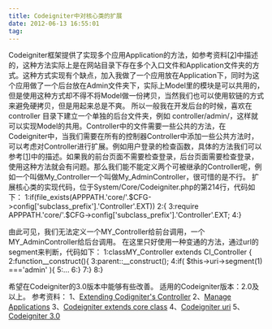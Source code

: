 ```yaml
---
title: Codeigniter中对核心类的扩展
date: 2012-06-13 16:55:01
tag: 
---
```


Codeigniter框架提供了实现多个应用Application的方法，如参考资料[[2](http://codeigniter.com/user_guide/general/managing_apps.html)]中描述的，这种方法实际上是在网站目录下存在多个入口文件和Application文件夹的方式。这种方式实现有个缺点，加入我做了一个应用放在Application下，同时为这个应用做了一个后台放在Admin文件夹下，实际上Model里的模块是可以共用的，但是使用这种方式却不得不将Model做一份拷贝，当然我们也可以使用软链的方式来避免硬拷贝，但是用起来总是不爽。
所以一般我在开发后台的时候，喜欢在 controller 目录下建立一个单独的后台文件夹，例如 controller/admin/，这样就可以实现Model的共用。Controller中的文件需要一些公共的方法，在Codeigniter中，当我们需要在所有的控制器Controller中添加一些公共方法时，可以考虑对Controller进行扩展。例如用户登录的检查函数，具体的方法我们可以参考[[1](http://www.gregaker.net/2011/mar/18/extending-codeigniters-controller/)]中的描述。如果我的前台页面不需要检查登录，后台页面需要检查登录，使用这种方法就会有问题。那么我们能不能定义两个可被继承的Controller呢，例如一个叫做My_Controller一个叫做My_AdminController，很可惜的是不行。
扩展核心类的实现代码，位于System/Core/Codeigniter.php的第214行，代码如下：
1:if(file_exists(APPPATH.'core/'.$CFG->config['subclass_prefix'].'Controller'.EXT))
2:{
3:require APPPATH.'core/'.$CFG->config['subclass_prefix'].'Controller'.EXT;
4:}

由此可见，我们无法定义一个MY_Controller给前台调用，一个MY_AdminController给后台调用。
在这里只好使用一种变通的方法，通过url的segment来判断，代码如下：
1:classMY_Controller extends CI_Controller {
2:function__construct(){
3:parent::__construct();
4:if( $this->uri->segment(1) ==='admin' ){
5:...
6:}
7:}
8:}

希望在Codeigniter的3.0版本中能够有些改善。
适用的Codeigniter版本：2.0及以上。
参考资料：
1、[Extending Codigniter's Controller](http://www.gregaker.net/2011/mar/18/extending-codeigniters-controller/)
2、[Manage Applications](http://codeigniter.com/user_guide/general/managing_apps.html)
3、[Codeigniter extends core class](http://stackoverflow.com/questions/9348541/codeigniter-extends-core-class)
4、[Codeigniter uri](http://codeigniter.com/user_guide/libraries/uri.html)
5、[Codeigniter 3.0](http://codeigniter.com/nightly_user_guide/index.html)












